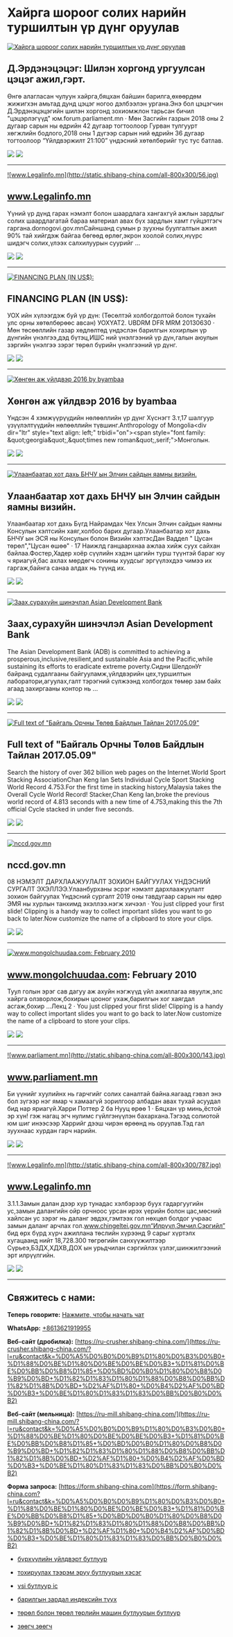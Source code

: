 # Хайрга шороог солих нарийн туршилтын үр дүнг оруулав

<a href="https://swt.shibang-china.com/?l=ru&img&k=%D0%A5%D0%B0%D0%B9%D1%80%D0%B3%D0%B0+%D1%88%D0%BE%D1%80%D0%BE%D0%BE%D0%B3+%D1%81%D0%BE%D0%BB%D0%B8%D1%85+%D0%BD%D0%B0%D1%80%D0%B8%D0%B9%D0%BD+%D1%82%D1%83%D1%80%D1%88%D0%B8%D0%BB%D1%82%D1%8B%D0%BD+%D2%AF%D1%80+%D0%B4%D2%AF%D0%BD%D0%B3+%D0%BE%D1%80%D1%83%D1%83%D0%BB%D0%B0%D0%B2" target="_blank">![Хайрга шороог солих нарийн туршилтын үр дүнг оруулав](http://static.shibang-china.com/all-800x300/1277.jpg)</a>

## Д.Эрдэнэцэцэг: Шилэн хоргонд ургуулсан цэцэг ажил,гэрт.
Өнгө алагласан чулуун хайрга,бяцхан байшин барилга,өхөөрдөм жижигхэн амьтад дунд цэцэг ногоо дэлбээлэн ургана.Энэ бол цэцэгчин Д.Эрдэнэцэцэгийн шилэн хоргонд зохиомжлон тарьсан бичил &quot;цэцэрлэгүүд&quot; юм.forum.parliament.mn&nbsp;&#0183;&#32;Мөн Засгийн газрын 2018 оны 2 дугаар сарын ны өдрийн 42 дугаар тогтоолоор Гурван тулгуурт хөгжлийн бодлого,2018 оны 1 дүгээр сарын ний өдрийн 36 дугаар тогтоолоор “Үйлдвэржилт 21:100” үндэсний хөтөлбөрийг тус тус батлав.


<a href="https://whatsapp.shibangsoft.com/WhatsApp.php" target="_blank" title="WhatsApp">![](http://static.shibang-china.com/icon/whatsapp.png)</a> <a href="https://swt.shibang-china.com/?l=ru&icon&k=%D0%A5%D0%B0%D0%B9%D1%80%D0%B3%D0%B0+%D1%88%D0%BE%D1%80%D0%BE%D0%BE%D0%B3+%D1%81%D0%BE%D0%BB%D0%B8%D1%85+%D0%BD%D0%B0%D1%80%D0%B8%D0%B9%D0%BD+%D1%82%D1%83%D1%80%D1%88%D0%B8%D0%BB%D1%82%D1%8B%D0%BD+%D2%AF%D1%80+%D0%B4%D2%AF%D0%BD%D0%B3+%D0%BE%D1%80%D1%83%D1%83%D0%BB%D0%B0%D0%B2" target="_blank">![](http://static.shibang-china.com/icon/chat-ru.png)</a>

---

<a href="https://swt.shibang-china.com/?l=ru&img&k=%D0%A5%D0%B0%D0%B9%D1%80%D0%B3%D0%B0+%D1%88%D0%BE%D1%80%D0%BE%D0%BE%D0%B3+%D1%81%D0%BE%D0%BB%D0%B8%D1%85+%D0%BD%D0%B0%D1%80%D0%B8%D0%B9%D0%BD+%D1%82%D1%83%D1%80%D1%88%D0%B8%D0%BB%D1%82%D1%8B%D0%BD+%D2%AF%D1%80+%D0%B4%D2%AF%D0%BD%D0%B3+%D0%BE%D1%80%D1%83%D1%83%D0%BB%D0%B0%D0%B2" target="_blank">![www.Legalinfo.mn](http://static.shibang-china.com/all-800x300/56.jpg)</a>

## www.Legalinfo.mn
Үүний үр дүнд гарах нэмэлт болон шаардлага хангахгүй ажлын зардлыг солих шаардлагатай бараа материал авах бүх зардлын хамт гүйцэтгэгч гаргана.dornogovi.gov.mnСайншанд сумын р зуухны буулгалтын ажил 90% тай хийгдэж байгаа бөгөөд өрлөг,экрон хоолой солих,нүүрс шидэгч солих,үлээх салхилуурын суурийг …


<a href="https://whatsapp.shibangsoft.com/WhatsApp.php" target="_blank" title="WhatsApp">![](http://static.shibang-china.com/icon/whatsapp.png)</a> <a href="https://swt.shibang-china.com/?l=ru&icon&k=%D0%A5%D0%B0%D0%B9%D1%80%D0%B3%D0%B0+%D1%88%D0%BE%D1%80%D0%BE%D0%BE%D0%B3+%D1%81%D0%BE%D0%BB%D0%B8%D1%85+%D0%BD%D0%B0%D1%80%D0%B8%D0%B9%D0%BD+%D1%82%D1%83%D1%80%D1%88%D0%B8%D0%BB%D1%82%D1%8B%D0%BD+%D2%AF%D1%80+%D0%B4%D2%AF%D0%BD%D0%B3+%D0%BE%D1%80%D1%83%D1%83%D0%BB%D0%B0%D0%B2" target="_blank">![](http://static.shibang-china.com/icon/chat-ru.png)</a>

---

<a href="https://swt.shibang-china.com/?l=ru&img&k=%D0%A5%D0%B0%D0%B9%D1%80%D0%B3%D0%B0+%D1%88%D0%BE%D1%80%D0%BE%D0%BE%D0%B3+%D1%81%D0%BE%D0%BB%D0%B8%D1%85+%D0%BD%D0%B0%D1%80%D0%B8%D0%B9%D0%BD+%D1%82%D1%83%D1%80%D1%88%D0%B8%D0%BB%D1%82%D1%8B%D0%BD+%D2%AF%D1%80+%D0%B4%D2%AF%D0%BD%D0%B3+%D0%BE%D1%80%D1%83%D1%83%D0%BB%D0%B0%D0%B2" target="_blank">![FINANCING PLAN (IN US$):](http://static.shibang-china.com/all-800x300/998.jpg)</a>

## FINANCING PLAN (IN US$):
УОХ ийн хүлээгдэж буй үр дүн: (Төсөлтэй холбогдолтой болон тухайн улс орны хөтөлбөрөөс авсан) УОХҮАТ2. UBDRM DFR MRM 20130630&nbsp;&#0183;&#32;Мөн төсөөллийн газар хөдлөлтөд үндэслэн барилгын хохирлын үр дүнгийн үнэлгээ,дэд бүтэц,ИШС ний үнэлгээний үр дүн,галын аюулын зэргийн үнэлгээ зэрэг төрөл бүрийн үнэлгээний үр дүнг.


<a href="https://whatsapp.shibangsoft.com/WhatsApp.php" target="_blank" title="WhatsApp">![](http://static.shibang-china.com/icon/whatsapp.png)</a> <a href="https://swt.shibang-china.com/?l=ru&icon&k=%D0%A5%D0%B0%D0%B9%D1%80%D0%B3%D0%B0+%D1%88%D0%BE%D1%80%D0%BE%D0%BE%D0%B3+%D1%81%D0%BE%D0%BB%D0%B8%D1%85+%D0%BD%D0%B0%D1%80%D0%B8%D0%B9%D0%BD+%D1%82%D1%83%D1%80%D1%88%D0%B8%D0%BB%D1%82%D1%8B%D0%BD+%D2%AF%D1%80+%D0%B4%D2%AF%D0%BD%D0%B3+%D0%BE%D1%80%D1%83%D1%83%D0%BB%D0%B0%D0%B2" target="_blank">![](http://static.shibang-china.com/icon/chat-ru.png)</a>

---

<a href="https://swt.shibang-china.com/?l=ru&img&k=%D0%A5%D0%B0%D0%B9%D1%80%D0%B3%D0%B0+%D1%88%D0%BE%D1%80%D0%BE%D0%BE%D0%B3+%D1%81%D0%BE%D0%BB%D0%B8%D1%85+%D0%BD%D0%B0%D1%80%D0%B8%D0%B9%D0%BD+%D1%82%D1%83%D1%80%D1%88%D0%B8%D0%BB%D1%82%D1%8B%D0%BD+%D2%AF%D1%80+%D0%B4%D2%AF%D0%BD%D0%B3+%D0%BE%D1%80%D1%83%D1%83%D0%BB%D0%B0%D0%B2" target="_blank">![Хөнгөн аж үйлдвэр 2016 by byambaa](http://static.shibang-china.com/all-800x300/186.jpg)</a>

## Хөнгөн аж үйлдвэр 2016 by byambaa
Үндсэн 4 хэмжүүрүүдийн нөлөөллийн үр дүнг Хүснэгт 3.т,17 шалгуур үзүүлэлтүүдийн нөлөөллийн түвшинг.Anthropology of Mongolia&lt;div dir=&quot;ltr&quot; style=&quot;text align: left;&quot; trbidi=&quot;on&quot;&gt;&lt;span style=&quot;font family: &amp;quot;georgia&amp;quot;,&amp;quot;times new roman&amp;quot;,serif;&quot;&gt;Монголын.


<a href="https://whatsapp.shibangsoft.com/WhatsApp.php" target="_blank" title="WhatsApp">![](http://static.shibang-china.com/icon/whatsapp.png)</a> <a href="https://swt.shibang-china.com/?l=ru&icon&k=%D0%A5%D0%B0%D0%B9%D1%80%D0%B3%D0%B0+%D1%88%D0%BE%D1%80%D0%BE%D0%BE%D0%B3+%D1%81%D0%BE%D0%BB%D0%B8%D1%85+%D0%BD%D0%B0%D1%80%D0%B8%D0%B9%D0%BD+%D1%82%D1%83%D1%80%D1%88%D0%B8%D0%BB%D1%82%D1%8B%D0%BD+%D2%AF%D1%80+%D0%B4%D2%AF%D0%BD%D0%B3+%D0%BE%D1%80%D1%83%D1%83%D0%BB%D0%B0%D0%B2" target="_blank">![](http://static.shibang-china.com/icon/chat-ru.png)</a>

---

<a href="https://swt.shibang-china.com/?l=ru&img&k=%D0%A5%D0%B0%D0%B9%D1%80%D0%B3%D0%B0+%D1%88%D0%BE%D1%80%D0%BE%D0%BE%D0%B3+%D1%81%D0%BE%D0%BB%D0%B8%D1%85+%D0%BD%D0%B0%D1%80%D0%B8%D0%B9%D0%BD+%D1%82%D1%83%D1%80%D1%88%D0%B8%D0%BB%D1%82%D1%8B%D0%BD+%D2%AF%D1%80+%D0%B4%D2%AF%D0%BD%D0%B3+%D0%BE%D1%80%D1%83%D1%83%D0%BB%D0%B0%D0%B2" target="_blank">![Улаанбаатар хот дахь БНЧУ ын Элчин сайдын яамны визийн.](http://static.shibang-china.com/all-800x300/597.jpg)</a>

## Улаанбаатар хот дахь БНЧУ ын Элчин сайдын яамны визийн.
Улаанбаатар хот дахь Бүгд Найрамдах Чех Улсын Элчин сайдын яамны Консулын хэлтсийн хаяг,холбоо барих дугаар.Улаанбаатар хот дахь БНЧУ ын ЭСЯ ны Консулын болон Визийн хэлтэсДан Ваддел &quot; Цусан төрөл&quot;,&quot;Цусан өшөө&quot;&nbsp;&#0183;&#32;17 Наижлд ганцаархнаа ажлаа хийж суух сайхан байлаа.Фостер,Хадер хоёр сүүлийн хэдэн цагийн турш түүнтэй бараг юу ч яриагүй,бас ахлах мөрдөгч сонины хуудсыг эргүүлэхдээ чимээ их гаргаж,байнга санаа алдах нь түүнд их.


<a href="https://whatsapp.shibangsoft.com/WhatsApp.php" target="_blank" title="WhatsApp">![](http://static.shibang-china.com/icon/whatsapp.png)</a> <a href="https://swt.shibang-china.com/?l=ru&icon&k=%D0%A5%D0%B0%D0%B9%D1%80%D0%B3%D0%B0+%D1%88%D0%BE%D1%80%D0%BE%D0%BE%D0%B3+%D1%81%D0%BE%D0%BB%D0%B8%D1%85+%D0%BD%D0%B0%D1%80%D0%B8%D0%B9%D0%BD+%D1%82%D1%83%D1%80%D1%88%D0%B8%D0%BB%D1%82%D1%8B%D0%BD+%D2%AF%D1%80+%D0%B4%D2%AF%D0%BD%D0%B3+%D0%BE%D1%80%D1%83%D1%83%D0%BB%D0%B0%D0%B2" target="_blank">![](http://static.shibang-china.com/icon/chat-ru.png)</a>

---

<a href="https://swt.shibang-china.com/?l=ru&img&k=%D0%A5%D0%B0%D0%B9%D1%80%D0%B3%D0%B0+%D1%88%D0%BE%D1%80%D0%BE%D0%BE%D0%B3+%D1%81%D0%BE%D0%BB%D0%B8%D1%85+%D0%BD%D0%B0%D1%80%D0%B8%D0%B9%D0%BD+%D1%82%D1%83%D1%80%D1%88%D0%B8%D0%BB%D1%82%D1%8B%D0%BD+%D2%AF%D1%80+%D0%B4%D2%AF%D0%BD%D0%B3+%D0%BE%D1%80%D1%83%D1%83%D0%BB%D0%B0%D0%B2" target="_blank">![Заах,сурахуйн шинэчлэл Asian Development Bank](http://static.shibang-china.com/all-800x300/150.jpg)</a>

## Заах,сурахуйн шинэчлэл Asian Development Bank
The Asian Development Bank (ADB) is committed to achieving a prosperous,inclusive,resilient,and sustainable Asia and the Pacific,while sustaining its efforts to eradicate extreme poverty.Сидни ШелдонУг байранд судалгааны байгууламж,үйлдвэрийн цех,туршилтын лаборатори,агуулах,галт тэрэгний сүлжээнд холбогдох төмөр зам байх агаад захиргааны контор нь …


<a href="https://whatsapp.shibangsoft.com/WhatsApp.php" target="_blank" title="WhatsApp">![](http://static.shibang-china.com/icon/whatsapp.png)</a> <a href="https://swt.shibang-china.com/?l=ru&icon&k=%D0%A5%D0%B0%D0%B9%D1%80%D0%B3%D0%B0+%D1%88%D0%BE%D1%80%D0%BE%D0%BE%D0%B3+%D1%81%D0%BE%D0%BB%D0%B8%D1%85+%D0%BD%D0%B0%D1%80%D0%B8%D0%B9%D0%BD+%D1%82%D1%83%D1%80%D1%88%D0%B8%D0%BB%D1%82%D1%8B%D0%BD+%D2%AF%D1%80+%D0%B4%D2%AF%D0%BD%D0%B3+%D0%BE%D1%80%D1%83%D1%83%D0%BB%D0%B0%D0%B2" target="_blank">![](http://static.shibang-china.com/icon/chat-ru.png)</a>

---

<a href="https://swt.shibang-china.com/?l=ru&img&k=%D0%A5%D0%B0%D0%B9%D1%80%D0%B3%D0%B0+%D1%88%D0%BE%D1%80%D0%BE%D0%BE%D0%B3+%D1%81%D0%BE%D0%BB%D0%B8%D1%85+%D0%BD%D0%B0%D1%80%D0%B8%D0%B9%D0%BD+%D1%82%D1%83%D1%80%D1%88%D0%B8%D0%BB%D1%82%D1%8B%D0%BD+%D2%AF%D1%80+%D0%B4%D2%AF%D0%BD%D0%B3+%D0%BE%D1%80%D1%83%D1%83%D0%BB%D0%B0%D0%B2" target="_blank">![Full text of &quot;Байгаль Орчны Төлөв Байдлын Тайлан 2017.05.09&quot;](http://static.shibang-china.com/all-800x300/1029.jpg)</a>

## Full text of &quot;Байгаль Орчны Төлөв Байдлын Тайлан 2017.05.09&quot;
Search the history of over 362 billion web pages on the Internet.World Sport Stacking AssociationChan Keng Ian Sets Individual Cycle Sport Stacking World Record 4.753.For the first time in stacking history,Malaysia takes the Overall Cycle World Record! Stacker,Chan Keng Ian,broke the previous world record of 4.813 seconds with a new time of 4.753,making this the 7th official Cycle stacked in under five seconds.


<a href="https://whatsapp.shibangsoft.com/WhatsApp.php" target="_blank" title="WhatsApp">![](http://static.shibang-china.com/icon/whatsapp.png)</a> <a href="https://swt.shibang-china.com/?l=ru&icon&k=%D0%A5%D0%B0%D0%B9%D1%80%D0%B3%D0%B0+%D1%88%D0%BE%D1%80%D0%BE%D0%BE%D0%B3+%D1%81%D0%BE%D0%BB%D0%B8%D1%85+%D0%BD%D0%B0%D1%80%D0%B8%D0%B9%D0%BD+%D1%82%D1%83%D1%80%D1%88%D0%B8%D0%BB%D1%82%D1%8B%D0%BD+%D2%AF%D1%80+%D0%B4%D2%AF%D0%BD%D0%B3+%D0%BE%D1%80%D1%83%D1%83%D0%BB%D0%B0%D0%B2" target="_blank">![](http://static.shibang-china.com/icon/chat-ru.png)</a>

---

<a href="https://swt.shibang-china.com/?l=ru&img&k=%D0%A5%D0%B0%D0%B9%D1%80%D0%B3%D0%B0+%D1%88%D0%BE%D1%80%D0%BE%D0%BE%D0%B3+%D1%81%D0%BE%D0%BB%D0%B8%D1%85+%D0%BD%D0%B0%D1%80%D0%B8%D0%B9%D0%BD+%D1%82%D1%83%D1%80%D1%88%D0%B8%D0%BB%D1%82%D1%8B%D0%BD+%D2%AF%D1%80+%D0%B4%D2%AF%D0%BD%D0%B3+%D0%BE%D1%80%D1%83%D1%83%D0%BB%D0%B0%D0%B2" target="_blank">![nccd.gov.mn](http://static.shibang-china.com/all-800x300/42.jpg)</a>

## nccd.gov.mn
08 НЭМЭЛТ ДАРХЛААЖУУЛАЛТ ЗОХИОН БАЙГУУЛАХ ҮНДЭСНИЙ СУРГАЛТ ЭХЭЛЛЭЭ.Улаанбурханы эсрэг нэмэлт дархлаажуулалт зохион байгуулах Үндэсний сургалт 2019 оны тавдугаар сарын ны өдөр ЭМЯ ны хурлын танхимд эхэллээ.нэгж хичээл&nbsp;&#0183;&#32;You just clipped your first slide! Clipping is a handy way to collect important slides you want to go back to later.Now customize the name of a clipboard to store your clips.


<a href="https://whatsapp.shibangsoft.com/WhatsApp.php" target="_blank" title="WhatsApp">![](http://static.shibang-china.com/icon/whatsapp.png)</a> <a href="https://swt.shibang-china.com/?l=ru&icon&k=%D0%A5%D0%B0%D0%B9%D1%80%D0%B3%D0%B0+%D1%88%D0%BE%D1%80%D0%BE%D0%BE%D0%B3+%D1%81%D0%BE%D0%BB%D0%B8%D1%85+%D0%BD%D0%B0%D1%80%D0%B8%D0%B9%D0%BD+%D1%82%D1%83%D1%80%D1%88%D0%B8%D0%BB%D1%82%D1%8B%D0%BD+%D2%AF%D1%80+%D0%B4%D2%AF%D0%BD%D0%B3+%D0%BE%D1%80%D1%83%D1%83%D0%BB%D0%B0%D0%B2" target="_blank">![](http://static.shibang-china.com/icon/chat-ru.png)</a>

---

<a href="https://swt.shibang-china.com/?l=ru&img&k=%D0%A5%D0%B0%D0%B9%D1%80%D0%B3%D0%B0+%D1%88%D0%BE%D1%80%D0%BE%D0%BE%D0%B3+%D1%81%D0%BE%D0%BB%D0%B8%D1%85+%D0%BD%D0%B0%D1%80%D0%B8%D0%B9%D0%BD+%D1%82%D1%83%D1%80%D1%88%D0%B8%D0%BB%D1%82%D1%8B%D0%BD+%D2%AF%D1%80+%D0%B4%D2%AF%D0%BD%D0%B3+%D0%BE%D1%80%D1%83%D1%83%D0%BB%D0%B0%D0%B2" target="_blank">![www.mongolchuudaa.com: February 2010](http://static.shibang-china.com/all-800x300/1086.jpg)</a>

## www.mongolchuudaa.com: February 2010
Туул голын эрэг сав дагуу аж ахуйн нэгжүүд үйл ажиллагаа явуулж,элс хайрга олзворлож,бохирын цооног ухаж,барилгын хог хаягдал асгаж,бохир …Лекц 2&nbsp;&#0183;&#32;You just clipped your first slide! Clipping is a handy way to collect important slides you want to go back to later.Now customize the name of a clipboard to store your clips.


<a href="https://whatsapp.shibangsoft.com/WhatsApp.php" target="_blank" title="WhatsApp">![](http://static.shibang-china.com/icon/whatsapp.png)</a> <a href="https://swt.shibang-china.com/?l=ru&icon&k=%D0%A5%D0%B0%D0%B9%D1%80%D0%B3%D0%B0+%D1%88%D0%BE%D1%80%D0%BE%D0%BE%D0%B3+%D1%81%D0%BE%D0%BB%D0%B8%D1%85+%D0%BD%D0%B0%D1%80%D0%B8%D0%B9%D0%BD+%D1%82%D1%83%D1%80%D1%88%D0%B8%D0%BB%D1%82%D1%8B%D0%BD+%D2%AF%D1%80+%D0%B4%D2%AF%D0%BD%D0%B3+%D0%BE%D1%80%D1%83%D1%83%D0%BB%D0%B0%D0%B2" target="_blank">![](http://static.shibang-china.com/icon/chat-ru.png)</a>

---

<a href="https://swt.shibang-china.com/?l=ru&img&k=%D0%A5%D0%B0%D0%B9%D1%80%D0%B3%D0%B0+%D1%88%D0%BE%D1%80%D0%BE%D0%BE%D0%B3+%D1%81%D0%BE%D0%BB%D0%B8%D1%85+%D0%BD%D0%B0%D1%80%D0%B8%D0%B9%D0%BD+%D1%82%D1%83%D1%80%D1%88%D0%B8%D0%BB%D1%82%D1%8B%D0%BD+%D2%AF%D1%80+%D0%B4%D2%AF%D0%BD%D0%B3+%D0%BE%D1%80%D1%83%D1%83%D0%BB%D0%B0%D0%B2" target="_blank">![www.parliament.mn](http://static.shibang-china.com/all-800x300/143.jpg)</a>

## www.parliament.mn
Би үүнийг хуулийнх нь гарчгийг солих саналтай байна.яагаад гэвэл энэ бол зүгээр нэг ямар ч хамаагүй зорилгоор албадан авах тухай асуудал бид нар яриагүй.Харри Поттер 2 ба Нууц өрөө 1&nbsp;&#0183;&#32; Бяцхан үр минь,ёстой эр хүн! гэж нагац эгч нулимс гүйлгэнүүлэн бахархана.Тэгээд солиотой юм шиг инээсээр Харрийг дээш чирэн өрөөнд нь оруулав.Тэд гал зуухнаас хурдан гарч нарийн.


<a href="https://whatsapp.shibangsoft.com/WhatsApp.php" target="_blank" title="WhatsApp">![](http://static.shibang-china.com/icon/whatsapp.png)</a> <a href="https://swt.shibang-china.com/?l=ru&icon&k=%D0%A5%D0%B0%D0%B9%D1%80%D0%B3%D0%B0+%D1%88%D0%BE%D1%80%D0%BE%D0%BE%D0%B3+%D1%81%D0%BE%D0%BB%D0%B8%D1%85+%D0%BD%D0%B0%D1%80%D0%B8%D0%B9%D0%BD+%D1%82%D1%83%D1%80%D1%88%D0%B8%D0%BB%D1%82%D1%8B%D0%BD+%D2%AF%D1%80+%D0%B4%D2%AF%D0%BD%D0%B3+%D0%BE%D1%80%D1%83%D1%83%D0%BB%D0%B0%D0%B2" target="_blank">![](http://static.shibang-china.com/icon/chat-ru.png)</a>

---

<a href="https://swt.shibang-china.com/?l=ru&img&k=%D0%A5%D0%B0%D0%B9%D1%80%D0%B3%D0%B0+%D1%88%D0%BE%D1%80%D0%BE%D0%BE%D0%B3+%D1%81%D0%BE%D0%BB%D0%B8%D1%85+%D0%BD%D0%B0%D1%80%D0%B8%D0%B9%D0%BD+%D1%82%D1%83%D1%80%D1%88%D0%B8%D0%BB%D1%82%D1%8B%D0%BD+%D2%AF%D1%80+%D0%B4%D2%AF%D0%BD%D0%B3+%D0%BE%D1%80%D1%83%D1%83%D0%BB%D0%B0%D0%B2" target="_blank">![www.Legalinfo.mn](http://static.shibang-china.com/all-800x300/787.jpg)</a>

## www.Legalinfo.mn
3.1.1.Замын далан дээр xyp тунадас хэлбэрээр буух гадаргуугийн yc,замын далангийн ойр орчноос урсан ирэх үерийн болон цас,мөсний хайлсан yc зэрэг нь даланг эвдэх,гэмтээх гол нөхцөл болдог учраас замын даланг арчлах гол.www.chingeltei.gov.mn“Илрүүл,Эмчил,Сэргийл” бид өрх бүрд хүрч ажиллана төслийн хүрээнд 9 сарыг хүртэлх хугацаанд нийт 18,728.300 төгрөгийн санхүүжилтээр Сүрьеэ,БЗДХ,ХДХВ,ДОХ ын урьдчилан сэргийлэх үзлэг,шинжилгээний эрт илрүүлгийн.


<a href="https://whatsapp.shibangsoft.com/WhatsApp.php" target="_blank" title="WhatsApp">![](http://static.shibang-china.com/icon/whatsapp.png)</a> <a href="https://swt.shibang-china.com/?l=ru&icon&k=%D0%A5%D0%B0%D0%B9%D1%80%D0%B3%D0%B0+%D1%88%D0%BE%D1%80%D0%BE%D0%BE%D0%B3+%D1%81%D0%BE%D0%BB%D0%B8%D1%85+%D0%BD%D0%B0%D1%80%D0%B8%D0%B9%D0%BD+%D1%82%D1%83%D1%80%D1%88%D0%B8%D0%BB%D1%82%D1%8B%D0%BD+%D2%AF%D1%80+%D0%B4%D2%AF%D0%BD%D0%B3+%D0%BE%D1%80%D1%83%D1%83%D0%BB%D0%B0%D0%B2" target="_blank">![](http://static.shibang-china.com/icon/chat-ru.png)</a>

---
## Свяжитесь с нами:

**Теперь говорите:** [Нажмите, чтобы начать чат](https://swt.shibang-china.com?l=ru&contact&k=%D0%A5%D0%B0%D0%B9%D1%80%D0%B3%D0%B0+%D1%88%D0%BE%D1%80%D0%BE%D0%BE%D0%B3+%D1%81%D0%BE%D0%BB%D0%B8%D1%85+%D0%BD%D0%B0%D1%80%D0%B8%D0%B9%D0%BD+%D1%82%D1%83%D1%80%D1%88%D0%B8%D0%BB%D1%82%D1%8B%D0%BD+%D2%AF%D1%80+%D0%B4%D2%AF%D0%BD%D0%B3+%D0%BE%D1%80%D1%83%D1%83%D0%BB%D0%B0%D0%B2)

**WhatsApp:**  [+8613621919955](https://whatsapp.shibangsoft.com/WhatsApp.php)

**Веб-сайт (дробилка):** [https://ru-crusher.shibang-china.com/](https://ru-crusher.shibang-china.com/?l=ru&contact&k=%D0%A5%D0%B0%D0%B9%D1%80%D0%B3%D0%B0+%D1%88%D0%BE%D1%80%D0%BE%D0%BE%D0%B3+%D1%81%D0%BE%D0%BB%D0%B8%D1%85+%D0%BD%D0%B0%D1%80%D0%B8%D0%B9%D0%BD+%D1%82%D1%83%D1%80%D1%88%D0%B8%D0%BB%D1%82%D1%8B%D0%BD+%D2%AF%D1%80+%D0%B4%D2%AF%D0%BD%D0%B3+%D0%BE%D1%80%D1%83%D1%83%D0%BB%D0%B0%D0%B2)

**Веб-сайт (мельница):** [https://ru-mill.shibang-china.com/](https://ru-mill.shibang-china.com/?l=ru&contact&k=%D0%A5%D0%B0%D0%B9%D1%80%D0%B3%D0%B0+%D1%88%D0%BE%D1%80%D0%BE%D0%BE%D0%B3+%D1%81%D0%BE%D0%BB%D0%B8%D1%85+%D0%BD%D0%B0%D1%80%D0%B8%D0%B9%D0%BD+%D1%82%D1%83%D1%80%D1%88%D0%B8%D0%BB%D1%82%D1%8B%D0%BD+%D2%AF%D1%80+%D0%B4%D2%AF%D0%BD%D0%B3+%D0%BE%D1%80%D1%83%D1%83%D0%BB%D0%B0%D0%B2)

**Форма запроса:** [https://form.shibang-china.com](https://form.shibang-china.com?l=ru&contact&k=%D0%A5%D0%B0%D0%B9%D1%80%D0%B3%D0%B0+%D1%88%D0%BE%D1%80%D0%BE%D0%BE%D0%B3+%D1%81%D0%BE%D0%BB%D0%B8%D1%85+%D0%BD%D0%B0%D1%80%D0%B8%D0%B9%D0%BD+%D1%82%D1%83%D1%80%D1%88%D0%B8%D0%BB%D1%82%D1%8B%D0%BD+%D2%AF%D1%80+%D0%B4%D2%AF%D0%BD%D0%B3+%D0%BE%D1%80%D1%83%D1%83%D0%BB%D0%B0%D0%B2)

* [бүрхүүлийн үйлдвэрт бутлуур](../130/%D0%B1%D2%AF%D1%80%D1%85%D2%AF%D2%AF%D0%BB%D0%B8%D0%B9%D0%BD%20%D2%AF%D0%B9%D0%BB%D0%B4%D0%B2%D1%8D%D1%80%D1%82%20%D0%B1%D1%83%D1%82%D0%BB%D1%83%D1%83%D1%80.md)

* [тохируулах тээрэм эрүү бутлуурын хэсэг](../127/%D1%82%D0%BE%D1%85%D0%B8%D1%80%D1%83%D1%83%D0%BB%D0%B0%D1%85%20%D1%82%D1%8D%D1%8D%D1%80%D1%8D%D0%BC%20%D1%8D%D1%80%D2%AF%D2%AF%20%D0%B1%D1%83%D1%82%D0%BB%D1%83%D1%83%D1%80%D1%8B%D0%BD%20%D1%85%D1%8D%D1%81%D1%8D%D0%B3.md)

* [vsi бутлуур ic](../129/vsi%20%D0%B1%D1%83%D1%82%D0%BB%D1%83%D1%83%D1%80%20ic.md)

* [барилгын зардал индексийн түүх](../129/%D0%B1%D0%B0%D1%80%D0%B8%D0%BB%D0%B3%D1%8B%D0%BD%20%D0%B7%D0%B0%D1%80%D0%B4%D0%B0%D0%BB%20%D0%B8%D0%BD%D0%B4%D0%B5%D0%BA%D1%81%D0%B8%D0%B9%D0%BD%20%D1%82%D2%AF%D2%AF%D1%85.md)

* [төрөл болон төрөл төрлийн машин бутлуурын бутлуур](../129/%D1%82%D3%A9%D1%80%D3%A9%D0%BB%20%D0%B1%D0%BE%D0%BB%D0%BE%D0%BD%20%D1%82%D3%A9%D1%80%D3%A9%D0%BB%20%D1%82%D3%A9%D1%80%D0%BB%D0%B8%D0%B9%D0%BD%20%D0%BC%D0%B0%D1%88%D0%B8%D0%BD%20%D0%B1%D1%83%D1%82%D0%BB%D1%83%D1%83%D1%80%D1%8B%D0%BD%20%D0%B1%D1%83%D1%82%D0%BB%D1%83%D1%83%D1%80.md)

* [зөөгч зөөгч](../127/%D0%B7%D3%A9%D3%A9%D0%B3%D1%87%20%D0%B7%D3%A9%D3%A9%D0%B3%D1%87.md)